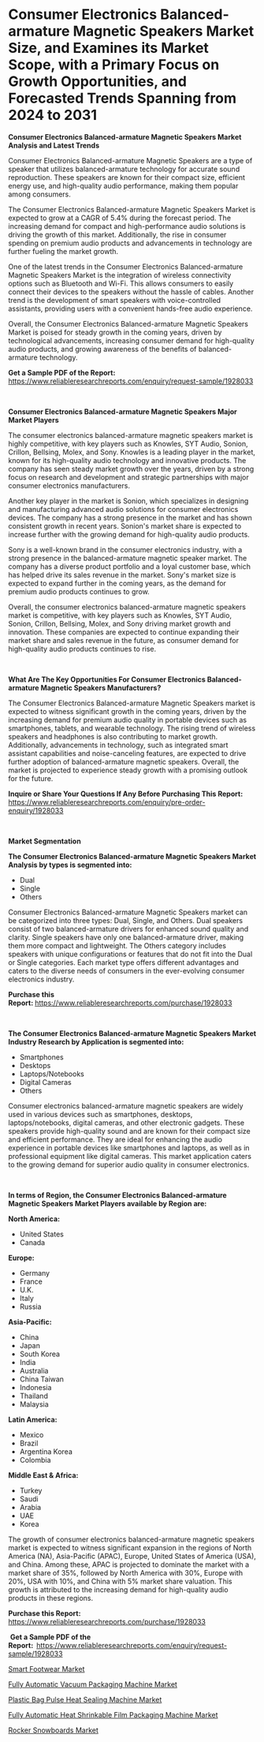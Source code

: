 <p><h1>Consumer Electronics Balanced-armature Magnetic Speakers Market Size, and Examines its Market Scope, with a Primary Focus on Growth Opportunities, and Forecasted Trends Spanning from 2024 to 2031</h1></p><p><strong>Consumer Electronics Balanced-armature Magnetic Speakers Market Analysis and Latest Trends</strong></p>
<p><p>Consumer Electronics Balanced-armature Magnetic Speakers are a type of speaker that utilizes balanced-armature technology for accurate sound reproduction. These speakers are known for their compact size, efficient energy use, and high-quality audio performance, making them popular among consumers.</p><p>The Consumer Electronics Balanced-armature Magnetic Speakers Market is expected to grow at a CAGR of 5.4% during the forecast period. The increasing demand for compact and high-performance audio solutions is driving the growth of this market. Additionally, the rise in consumer spending on premium audio products and advancements in technology are further fueling the market growth.</p><p>One of the latest trends in the Consumer Electronics Balanced-armature Magnetic Speakers Market is the integration of wireless connectivity options such as Bluetooth and Wi-Fi. This allows consumers to easily connect their devices to the speakers without the hassle of cables. Another trend is the development of smart speakers with voice-controlled assistants, providing users with a convenient hands-free audio experience.</p><p>Overall, the Consumer Electronics Balanced-armature Magnetic Speakers Market is poised for steady growth in the coming years, driven by technological advancements, increasing consumer demand for high-quality audio products, and growing awareness of the benefits of balanced-armature technology.</p></p>
<p><strong>Get a Sample PDF of the Report:&nbsp;</strong> <a href="https://www.reliableresearchreports.com/enquiry/request-sample/1928033">https://www.reliableresearchreports.com/enquiry/request-sample/1928033</a></p>
<p>&nbsp;</p>
<p><strong>Consumer Electronics Balanced-armature Magnetic Speakers Major Market Players</strong></p>
<p><p>The consumer electronics balanced-armature magnetic speakers market is highly competitive, with key players such as Knowles, SYT Audio, Sonion, Crillon, Bellsing, Molex, and Sony. Knowles is a leading player in the market, known for its high-quality audio technology and innovative products. The company has seen steady market growth over the years, driven by a strong focus on research and development and strategic partnerships with major consumer electronics manufacturers.</p><p>Another key player in the market is Sonion, which specializes in designing and manufacturing advanced audio solutions for consumer electronics devices. The company has a strong presence in the market and has shown consistent growth in recent years. Sonion's market share is expected to increase further with the growing demand for high-quality audio products.</p><p>Sony is a well-known brand in the consumer electronics industry, with a strong presence in the balanced-armature magnetic speaker market. The company has a diverse product portfolio and a loyal customer base, which has helped drive its sales revenue in the market. Sony's market size is expected to expand further in the coming years, as the demand for premium audio products continues to grow.</p><p>Overall, the consumer electronics balanced-armature magnetic speakers market is competitive, with key players such as Knowles, SYT Audio, Sonion, Crillon, Bellsing, Molex, and Sony driving market growth and innovation. These companies are expected to continue expanding their market share and sales revenue in the future, as consumer demand for high-quality audio products continues to rise.</p></p>
<p>&nbsp;</p>
<p><strong>What Are The Key Opportunities For Consumer Electronics Balanced-armature Magnetic Speakers Manufacturers?</strong></p>
<p><p>The Consumer Electronics Balanced-armature Magnetic Speakers market is expected to witness significant growth in the coming years, driven by the increasing demand for premium audio quality in portable devices such as smartphones, tablets, and wearable technology. The rising trend of wireless speakers and headphones is also contributing to market growth. Additionally, advancements in technology, such as integrated smart assistant capabilities and noise-canceling features, are expected to drive further adoption of balanced-armature magnetic speakers. Overall, the market is projected to experience steady growth with a promising outlook for the future.</p></p>
<p><strong>Inquire or Share Your Questions If Any Before Purchasing This Report:</strong> <a href="https://www.reliableresearchreports.com/enquiry/pre-order-enquiry/1928033">https://www.reliableresearchreports.com/enquiry/pre-order-enquiry/1928033</a></p>
<p>&nbsp;</p>
<p><strong>Market Segmentation</strong></p>
<p><strong>The Consumer Electronics Balanced-armature Magnetic Speakers Market Analysis by types is segmented into:</strong></p>
<p><ul><li>Dual</li><li>Single</li><li>Others</li></ul></p>
<p><p>Consumer Electronics Balanced-armature Magnetic Speakers market can be categorized into three types: Dual, Single, and Others. Dual speakers consist of two balanced-armature drivers for enhanced sound quality and clarity. Single speakers have only one balanced-armature driver, making them more compact and lightweight. The Others category includes speakers with unique configurations or features that do not fit into the Dual or Single categories. Each market type offers different advantages and caters to the diverse needs of consumers in the ever-evolving consumer electronics industry.</p></p>
<p><strong>Purchase this Report:&nbsp;</strong><a href="https://www.reliableresearchreports.com/purchase/1928033">https://www.reliableresearchreports.com/purchase/1928033</a></p>
<p>&nbsp;</p>
<p><strong>The Consumer Electronics Balanced-armature Magnetic Speakers Market Industry Research by Application is segmented into:</strong></p>
<p><ul><li>Smartphones</li><li>Desktops</li><li>Laptops/Notebooks</li><li>Digital Cameras</li><li>Others</li></ul></p>
<p><p>Consumer electronics balanced-armature magnetic speakers are widely used in various devices such as smartphones, desktops, laptops/notebooks, digital cameras, and other electronic gadgets. These speakers provide high-quality sound and are known for their compact size and efficient performance. They are ideal for enhancing the audio experience in portable devices like smartphones and laptops, as well as in professional equipment like digital cameras. This market application caters to the growing demand for superior audio quality in consumer electronics.</p></p>
<p>&nbsp;</p>
<p><strong>In terms of Region, the Consumer Electronics Balanced-armature Magnetic Speakers Market Players available by Region are:</strong></p>
<p>
    <p> <strong> North America: </strong>
        <ul>
            <li>United States</li>
            <li>Canada</li>
        </ul>
        </p> 
    <p> <strong> Europe: </strong>
        <ul>
            <li>Germany</li>
            <li>France</li>
            <li>U.K.</li>
            <li>Italy</li>
            <li>Russia</li>
        </ul>
        </p> 
    <p> <strong> Asia-Pacific: </strong>
        <ul>
            <li>China</li>
            <li>Japan</li>
            <li>South Korea</li>
            <li>India</li>
            <li>Australia</li>
            <li>China Taiwan</li>
            <li>Indonesia</li>
            <li>Thailand</li>
            <li>Malaysia</li>
        </ul>
        </p> 
    <p> <strong> Latin America: </strong>
        <ul>
            <li>Mexico</li>
            <li>Brazil</li>
            <li>Argentina Korea</li>
            <li>Colombia</li>
        </ul>
        </p> 
    <p> <strong> Middle East & Africa: </strong>
        <ul>
            <li>Turkey</li>
            <li>Saudi</li>
            <li>Arabia</li>
            <li>UAE</li>
            <li>Korea</li>
        </ul>
    </p>
    </p>
<p><p>The growth of consumer electronics balanced-armature magnetic speakers market is expected to witness significant expansion in the regions of North America (NA), Asia-Pacific (APAC), Europe, United States of America (USA), and China. Among these, APAC is projected to dominate the market with a market share of 35%, followed by North America with 30%, Europe with 20%, USA with 10%, and China with 5% market share valuation. This growth is attributed to the increasing demand for high-quality audio products in these regions.</p></p>
<p><strong>Purchase this Report: </strong><a href="https://www.reliableresearchreports.com/purchase/1928033">https://www.reliableresearchreports.com/purchase/1928033</a></p>
<p>&nbsp;<strong>Get a Sample PDF of the Report:&nbsp;&nbsp;</strong><a href="https://www.reliableresearchreports.com/enquiry/request-sample/1928033">https://www.reliableresearchreports.com/enquiry/request-sample/1928033</a></p>
<p><strong></strong></p>
<p><p><a href="https://view.publitas.com/reportprime-1/smart-footwear-market-furnish-information-about-market-size-market-share-market-dynamics-and-projections-spanning-from-2024-to-2031/">Smart Footwear Market</a></p><p><a href="https://gratis-rainforest-2ca.notion.site/Fully-Automatic-Vacuum-Packaging-Machine-Market-Size-Growth-Outlook-from-2024-to-2031-projecting-a-8b5a01fd513241e88ea8e1d2a29a665b">Fully Automatic Vacuum Packaging Machine Market</a></p><p><a href="https://metal-farmhouse-e95.notion.site/Plastic-Bag-Pulse-Heat-Sealing-Machine-Market-Size-Share-Trends-Analysis-Report-By-Application-R-ba453930ce9f4d71965cf9085eedbb03">Plastic Bag Pulse Heat Sealing Machine Market</a></p><p><a href="https://crocus-run-b5a.notion.site/Fully-Automatic-Heat-Shrinkable-Film-Packaging-Machine-Market-Research-Report-The-Key-To-Successful-e95a4602dcc34d2e8366125a483ce52c">Fully Automatic Heat Shrinkable Film Packaging Machine Market</a></p><p><a href="https://view.publitas.com/reportprime-1/rocker-snowboards-market-research-report-reveals-the-latest-trends-and-opportunities-of-this-market-for-period-from-2024-2031/">Rocker Snowboards Market</a></p></p>
